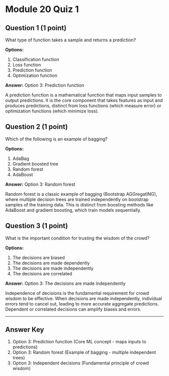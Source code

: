 # Module 20 Quiz 1

## Question 1 (1 point)
What type of function takes a sample and returns a prediction?

**Options:**
1. Classification function
2. Loss function
3. Prediction function
4. Optimization function

**Answer:** Option 3: Prediction function

A prediction function is a mathematical function that maps input samples to output predictions. It is the core component that takes features as input and produces predictions, distinct from loss functions (which measure error) or optimization functions (which minimize loss).

## Question 2 (1 point)
Which of the following is an example of bagging?

**Options:**
1. AdaBag
2. Gradient boosted tree
3. Random forest
4. AdaBoost

**Answer:** Option 3: Random forest

Random forest is a classic example of bagging (Bootstrap AGGregatING), where multiple decision trees are trained independently on bootstrap samples of the training data. This is distinct from boosting methods like AdaBoost and gradient boosting, which train models sequentially.

## Question 3 (1 point)
What is the important condition for trusting the wisdom of the crowd?

**Options:**
1. The decisions are biased
2. The decisions are made dependently
3. The decisions are made independently
4. The decisions are correlated

**Answer:** Option 3: The decisions are made independently

Independence of decisions is the fundamental requirement for crowd wisdom to be effective. When decisions are made independently, individual errors tend to cancel out, leading to more accurate aggregate predictions. Dependent or correlated decisions can amplify biases and errors.

---

## Answer Key

1. Option 3: Prediction function (Core ML concept - maps inputs to predictions)
2. Option 3: Random forest (Example of bagging - multiple independent trees)
3. Option 3: Independent decisions (Fundamental principle of crowd wisdom)
